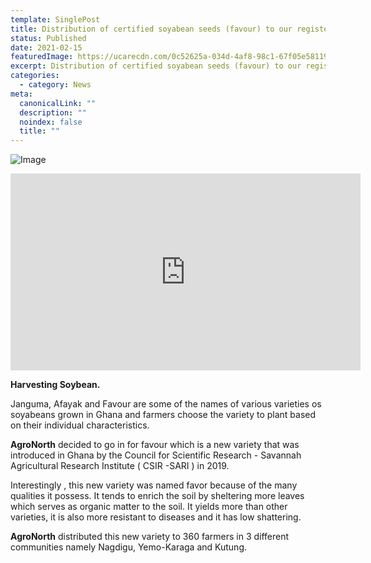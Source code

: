 ```yaml
---
template: SinglePost
title: Distribution of certified soyabean seeds (favour) to our registered farmers.
status: Published
date: 2021-02-15
featuredImage: https://ucarecdn.com/0c52625a-034d-4af8-98c1-67f05e581199/
excerpt: Distribution of certified soyabean seeds (favour) to our registered farmers.
categories:
  - category: News
meta:
  canonicalLink: ""
  description: ""
  noindex: false
  title: ""
---
```

![Image](https://ucarecdn.com/e2c01a19-699b-4d72-9708-2f0e77f60270/ "Soyabean seeds")

<iframe width="560" height="315" src="https://www.youtube.com/embed/UOsV_Q4Iwfo" frameborder="0" allow="accelerometer; autoplay; encrypted-media; gyroscope; picture-in-picture" allowfullscreen></iframe>



**Harvesting Soybean.**

Janguma, Afayak and Favour are some of the names of various varieties os soyabeans grown in Ghana and farmers choose the variety to plant based on their individual characteristics. 



**AgroNorth** decided to go in for favour which is a new variety that was introduced in Ghana by the Council for Scientific Research - Savannah Agricultural Research Institute ( CSIR -SARI ) in 2019.



Interestingly , this new variety was named favor because of the many qualities it possess. It tends to enrich the soil by sheltering more leaves which serves as organic matter to the soil. It yields more than other varieties, it is also more resistant to diseases and it has low shattering.



**AgroNorth** distributed this new variety to 360 farmers in 3 different communities namely Nagdigu, Yemo-Karaga and Kutung.